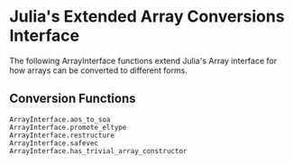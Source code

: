 # Julia's Extended Array Conversions Interface

The following ArrayInterface functions extend Julia's Array interface for how arrays
can be converted to different forms.

##

## Conversion Functions

```@docs
ArrayInterface.aos_to_soa
ArrayInterface.promote_eltype
ArrayInterface.restructure
ArrayInterface.safevec
ArrayInterface.has_trivial_array_constructor
```
